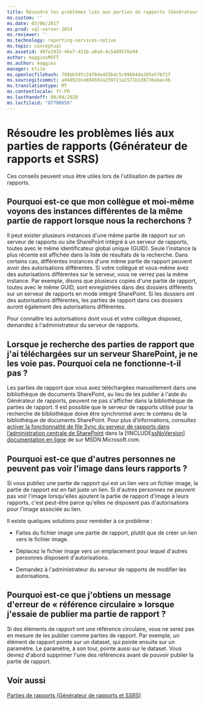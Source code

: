 ```yaml
---
title: Résoudre les problèmes liés aux parties de rapports (Générateur de rapports et SSRS) | Microsoft Docs
ms.custom: ''
ms.date: 03/06/2017
ms.prod: sql-server-2014
ms.reviewer: ''
ms.technology: reporting-services-native
ms.topic: conceptual
ms.assetid: d9fe1932-46e7-421b-a8a9-4c54d9576e94
author: maggiesMSFT
ms.author: maggies
manager: kfile
ms.openlocfilehash: 798bb59fc2470dedd3bdc5c996b4da395e57bf2f
ms.sourcegitcommit: ad4d92dce894592a259721a1571b1d8736abacdb
ms.translationtype: MT
ms.contentlocale: fr-FR
ms.lasthandoff: 08/04/2020
ms.locfileid: "87700656"
---
```

# <a name="troubleshoot-report-parts-report-builder-and-ssrs"></a>Résoudre les problèmes liés aux parties de rapports (Générateur de rapports et SSRS)
  Ces conseils peuvent vous être utiles lors de l'utilisation de parties de rapports.  
  
## <a name="why-do-my-co-worker-and-i-see-different-instances-of-the-same-report-part-when-we-search-for-it"></a>Pourquoi est-ce que mon collègue et moi-même voyons des instances différentes de la même partie de rapport lorsque nous la recherchons ?  
 Il peut exister plusieurs instances d'une même partie de rapport sur un serveur de rapports ou site SharePoint intégré à un serveur de rapports, toutes avec le même identificateur global unique (GUID). Seule l'instance la plus récente est affichée dans la liste de résultats de la recherche. Dans certains cas, différentes instances d'une même partie de rapport peuvent avoir des autorisations différentes. Si votre collègue et vous-même avez des autorisations différentes sur le serveur, vous ne verrez pas la même instance. Par exemple, disons que plusieurs copies d'une partie de rapport, toutes avec le même GUID, sont enregistrées dans des dossiers différents sur un serveur de rapports en mode intégré SharePoint. Si les dossiers ont des autorisations différentes, les parties de rapport dans ces dossiers auront également des autorisations différentes.  
  
 Pour connaître les autorisations dont vous et votre collègue disposez, demandez à l'administrateur du serveur de rapports.  
  
## <a name="when-i-search-for-report-parts-that-i-uploaded-to-a-sharepoint-server-i-do-not-see-them-why-not"></a>Lorsque je recherche des parties de rapport que j'ai téléchargées sur un serveur SharePoint, je ne les voie pas. Pourquoi cela ne fonctionne-t-il pas ?  
 Les parties de rapport que vous avez téléchargées manuellement dans une bibliothèque de documents SharePoint, au lieu de les publier à l'aide du Générateur de rapports, peuvent ne pas s'afficher dans la bibliothèque de parties de rapport. Il est possible que le serveur de rapports utilisé pour la recherche de bibliothèque doive être synchronisé avec le contenu de la bibliothèque de documents SharePoint. Pour plus d’informations, consultez [activer la fonctionnalité de file Sync du serveur de rapports dans l’administration centrale de SharePoint](../../2014/reporting-services/activate-report-server-file-sync-feature-sharepoint-central-administration.md) dans la [!INCLUDE[ssNoVersion](../includes/ssnoversion-md.md)] [documentation en ligne](https://go.microsoft.com/fwlink/?LinkId=154888) de sur MSDN.Microsoft.com.  
  
## <a name="why-cant-others-see-the-image-in-their-reports"></a>Pourquoi est-ce que d'autres personnes ne peuvent pas voir l'image dans leurs rapports ?  
 Si vous publiez une partie de rapport qui est un lien vers un fichier image, la partie de rapport est en fait juste un lien. Si d'autres personnes ne peuvent pas voir l'image lorsqu'elles ajoutent la partie de rapport d'image à leurs rapports, c'est peut-être parce qu'elles ne disposent pas d'autorisations pour l'image associée au lien.  
  
 Il existe quelques solutions pour remédier à ce problème :  
  
-   Faites du fichier image une partie de rapport, plutôt que de créer un lien vers le fichier image.  
  
-   Déplacez le fichier image vers un emplacement pour lequel d'autres personnes disposent d'autorisations.  
  
-   Demandez à l'administrateur du serveur de rapports de modifier les autorisations.  
  
## <a name="why-do-i-get-a-circular-reference-error-message-when-i-try-to-publish-my-report-part"></a>Pourquoi est-ce que j'obtiens un message d'erreur de « référence circulaire » lorsque j'essaie de publier ma partie de rapport ?  
 Si des éléments de rapport ont une référence circulaire, vous ne serez pas en mesure de les publier comme parties de rapport. Par exemple, un élément de rapport pointe sur un dataset, qui pointe ensuite sur un paramètre. Le paramètre, à son tour, pointe aussi sur le dataset. Vous devrez d'abord supprimer l'une des références avant de pouvoir publier la partie de rapport.  
  
## <a name="see-also"></a>Voir aussi  
 [Parties de rapports &#40;Générateur de rapports et SSRS&#41;](report-parts-report-builder-and-ssrs.md)  
  
  
